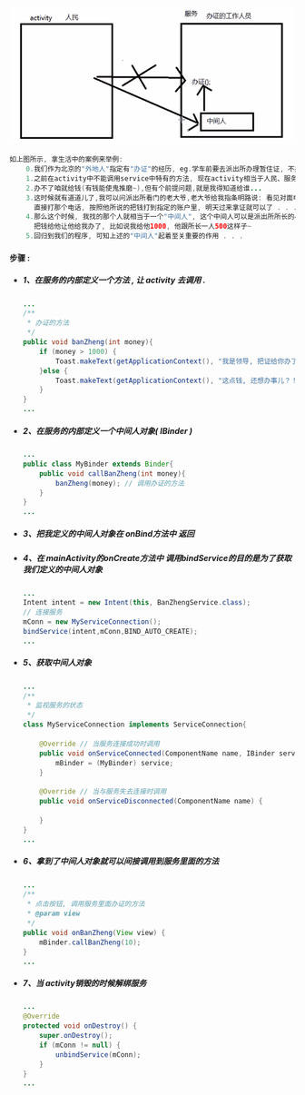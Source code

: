 ![](/assets/通过bindService方式调用服务中特有的方法.png)

```java
如上图所示, 拿生活中的案例来举例:
    0.我们作为北京的"外地人"指定有"办证"的经历, eg.学车前要去派出所办理暂住证, 不办的话连报名的资格都没有...
    1.之前在activity中不能调用service中特有的方法, 现在activity相当于人民、服务相当于办证的工作人员
    2.办不了咱就给钱(有钱能使鬼推磨~),但有个前提问题,就是我得知道给谁...
    3.这时候就有道道儿了,我可以问派出所看门的老大爷,老大爷给我指条明路说: 看见对面电线杆上贴的办证的小广告了吗?
      直接打那个电话, 按照他所说的把钱打到指定的账户里, 明天过来拿证就可以了 . . .
    4.那么这个时候, 我找的那个人就相当于一个"中间人", 这个中间人可以是派出所所长的小舅子、小姨子之类的人, 他有办证的功能,
      把钱给他让他给我办了, 比如说我给他1000, 他跟所长一人500这样子~
    5.回归到我们的程序, 可知上述的"中间人"起着至关重要的作用 . . .
```

#### 步骤 :

* ##### 1、在服务的内部定义一个方法 , 让 activity 去调用 .

  ```java
  ...
  /**
   * 办证的方法
   */
  public void banZheng(int money){
      if (money > 1000) {
          Toast.makeText(getApplicationContext(), "我是领导, 把证给你办了！", Toast.LENGTH_SHORT).show();
      }else {
          Toast.makeText(getApplicationContext(), "这点钱, 还想办事儿？！", Toast.LENGTH_SHORT).show();
      }
  }
  ...
  ```
* ##### 2、在服务的内部定义一个中间人对象\( IBinder \)

  ```java
  ...
  public class MyBinder extends Binder{
      public void callBanZheng(int money){
          banZheng(money); // 调用办证的方法
      }
  }
  ...
  ```
* ##### 3、把我定义的中间人对象在 onBind方法中 返回
* ##### 4、在 mainActivity的onCreate方法中 调用bindService的目的是为了获取我们定义的中间人对象

  ```java
  ...
  Intent intent = new Intent(this, BanZhengService.class);
  // 连接服务
  mConn = new MyServiceConnection();
  bindService(intent,mConn,BIND_AUTO_CREATE);
  ...
  ```
* ##### 5、获取中间人对象

  ```java
  ...
  /**
   * 监视服务的状态
   */
  class MyServiceConnection implements ServiceConnection{

      @Override // 当服务连接成功时调用
      public void onServiceConnected(ComponentName name, IBinder service) {
          mBinder = (MyBinder) service;
      }

      @Override // 当与服务失去连接时调用
      public void onServiceDisconnected(ComponentName name) {

      }
  }
  ...
  ```
* ##### 6、拿到了中间人对象就可以间接调用到服务里面的方法

  ```java
  ...
  /**
   * 点击按钮, 调用服务里面办证的方法
   * @param view
   */
  public void onBanZheng(View view) {
      mBinder.callBanZheng(10);
  }
  ...
  ```
* ##### 7、当 activity销毁的时候解绑服务

  ```java
  ...
  @Override
  protected void onDestroy() {
      super.onDestroy();
      if (mConn != null) {
          unbindService(mConn);
      }
  }
  ...
  ```




